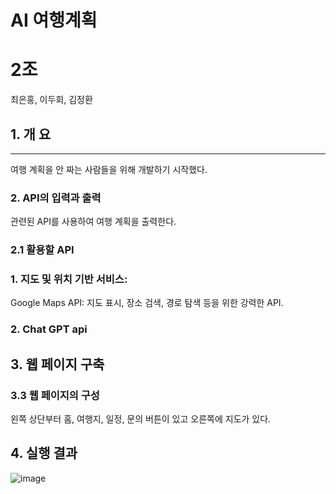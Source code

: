# AI 여행계획
# 2조
 최은홍, 이두회, 김정환

## 1. 개 요
* * *
여행 계획을 안 짜는 사람들을 위해 개발하기 시작했다.


### 2. API의 입력과 출력
관련된 API를 사용하여 여행 계획을 출력한다. 

### 2.1 활용할 API
### 1. 지도 및 위치 기반 서비스:
Google Maps API: 지도 표시, 장소 검색, 경로 탐색 등을 위한 강력한 API.

### 2. Chat GPT api

## 3. 웹 페이지 구축

### 3.3 웹 페이지의 구성
왼쪽 상단부터 홈, 여행지, 일정, 문의 버튼이 있고 오른쪽에 지도가 있다.

## 4. 실행 결과
![image](https://github.com/KJH03/KJH03/assets/132320204/7149fd92-5542-46ba-bbcd-256c016543f5)

